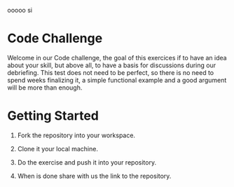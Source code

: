 ooooo si

# Code Challenge

Welcome in our Code challenge, the goal of this exercices if to have an idea about your skill, but above all, to have a basis for discussions during our debriefing. This test does not need to be perfect, so there is no need to spend weeks finalizing it, a simple functional example and a good argument will be more than enough.


# Getting Started

1) Fork the repository into your workspace.

2) Clone it your local machine.

3) Do the exercise and push it into your repository.

4) When is done share with us the link to the repository.


